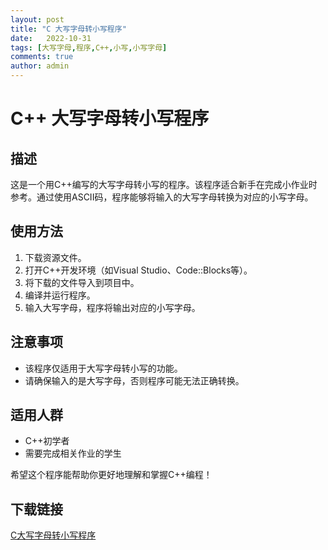 ```yaml
---
layout: post
title: "C 大写字母转小写程序"
date:   2022-10-31
tags: [大写字母,程序,C++,小写,小写字母]
comments: true
author: admin
---
```

# C++ 大写字母转小写程序

## 描述

这是一个用C++编写的大写字母转小写的程序。该程序适合新手在完成小作业时参考。通过使用ASCII码，程序能够将输入的大写字母转换为对应的小写字母。

## 使用方法

1. 下载资源文件。
2. 打开C++开发环境（如Visual Studio、Code::Blocks等）。
3. 将下载的文件导入到项目中。
4. 编译并运行程序。
5. 输入大写字母，程序将输出对应的小写字母。

## 注意事项

- 该程序仅适用于大写字母转小写的功能。
- 请确保输入的是大写字母，否则程序可能无法正确转换。

## 适用人群

- C++初学者
- 需要完成相关作业的学生

希望这个程序能帮助你更好地理解和掌握C++编程！

## 下载链接

[C大写字母转小写程序](https://pan.quark.cn/s/71a91cc902f6)